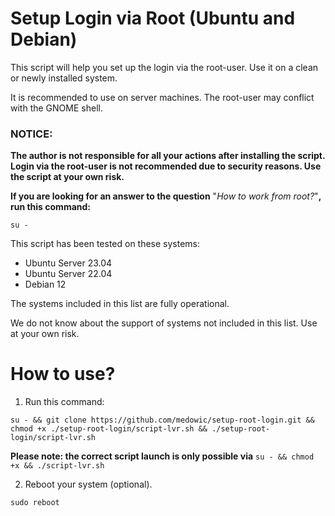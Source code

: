 # Setup Login via Root (Ubuntu and Debian)

This script will help you set up the login via the root-user.
Use it on a clean or newly installed system.

It is recommended to use on server machines. The root-user may conflict with the GNOME shell.

### NOTICE:
**The author is not responsible for all your actions after installing the script. Login via the root-user is not recommended due to security reasons. Use the script at your own risk.** 

**If you are looking for an answer to the question** "*How to work from root?*"**, run this command:**
```
su -
```


This script has been tested on these systems:
- Ubuntu Server 23.04
- Ubuntu Server 22.04
- Debian 12

The systems included in this list are fully operational.

We do not know about the support of systems not included in this list. Use at your own risk.

# How to use?
1. Run this command:
```
su - && git clone https://github.com/medowic/setup-root-login.git && chmod +x ./setup-root-login/script-lvr.sh && ./setup-root-login/script-lvr.sh
```
**Please note: the correct script launch is only possible via** `su - && chmod +x && ./script-lvr.sh`

2. Reboot your system (optional).
```
sudo reboot
```
